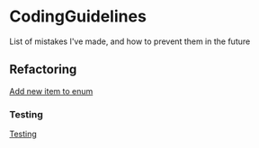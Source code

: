 # CodingGuidelines
List of mistakes I've made, and how to prevent them in the future

## Refactoring
[Add new item to enum](Add%20item.md)
### Testing 
[Testing](Testing/README.md)